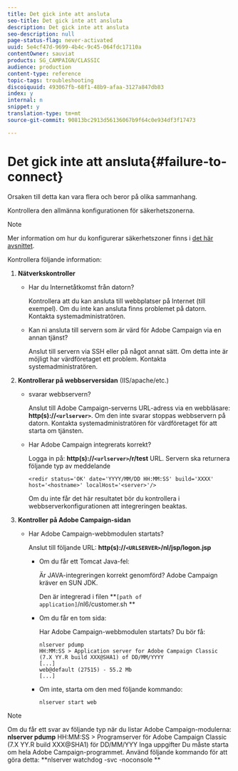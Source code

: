 ```yaml
---
title: Det gick inte att ansluta
seo-title: Det gick inte att ansluta
description: Det gick inte att ansluta
seo-description: null
page-status-flag: never-activated
uuid: 5e4cf47d-9699-4b4c-9c45-064fdc17110a
contentOwner: sauviat
products: SG_CAMPAIGN/CLASSIC
audience: production
content-type: reference
topic-tags: troubleshooting
discoiquuid: 493067fb-68f1-48b9-afaa-3127a847db83
index: y
internal: n
snippet: y
translation-type: tm+mt
source-git-commit: 90813bc2913d56136067b9f64c0e934df3f17473

---
```



# Det gick inte att ansluta{#failure-to-connect}

Orsaken till detta kan vara flera och beror på olika sammanhang.

Kontrollera den allmänna konfigurationen för säkerhetszonerna.

>[!NOTE]
>
>Mer information om hur du konfigurerar säkerhetszoner finns i [det här avsnittet](../../installation/using/configuring-campaign-server.md#defining-security-zones).

Kontrollera följande information:

1. **Nätverkskontroller**

   * Har du Internetåtkomst från datorn?

      Kontrollera att du kan ansluta till webbplatser på Internet (till exempel). Om du inte kan ansluta finns problemet på datorn. Kontakta systemadministratören.

   * Kan ni ansluta till servern som är värd för Adobe Campaign via en annan tjänst?

      Anslut till servern via SSH eller på något annat sätt. Om detta inte är möjligt har värdföretaget ett problem. Kontakta systemadministratören.

1. **Kontrollerar på webbserversidan** (IIS/apache/etc.)

   * svarar webbservern?

      Anslut till Adobe Campaign-serverns URL-adress via en webbläsare: **http(s)://`<urlserver>`**. Om den inte svarar stoppas webbservern på datorn. Kontakta systemadministratören för värdföretaget för att starta om tjänsten.

   * Har Adobe Campaign integrerats korrekt?

      Logga in på: **http(s)://`<urlserver>`/r/test** URL. Servern ska returnera följande typ av meddelande

      ```
      <redir status='OK' date='YYYY/MM/DD HH:MM:SS' build='XXXX' host='<hostname>' localHost='<server>'/>
      ```

      Om du inte får det här resultatet bör du kontrollera i webbserverkonfigurationen att integreringen beaktas.

1. **Kontroller på Adobe Campaign-sidan**

   * Har Adobe Campaign-webbmodulen startats?

      Anslut till följande URL: **http(s)://`<URLSERVER>`/nl/jsp/logon.jsp**

      * Om du får ett Tomcat Java-fel:

         Är JAVA-integreringen korrekt genomförd? Adobe Campaign kräver en SUN JDK.

         Den är integrerad i filen **`[path of application]`/nl6/customer.sh **

      * Om du får en tom sida:

         Har Adobe Campaign-webbmodulen startats? Du bör få:

         ```
         nlserver pdump
         HH:MM:SS > Application server for Adobe Campaign Classic (7.X YY.R build XXX@SHA1) of DD/MM/YYYY
         [...]
         web@default (27515) - 55.2 Mb
         [...]
         ```

      * Om inte, starta om den med följande kommando:

         ```
         nlserver start web
         ```
>[!NOTE]
>
>Om du får ett svar av följande typ när du listar Adobe Campaign-modulerna: **nlserver pdump**
>HH:MM:SS > Programserver för Adobe Campaign Classic (7.X YY.R build XXX@SHA1) för DD/MM/YYY Inga uppgifter Du måste starta om hela Adobe Campaign-programmet. Använd följande kommando för att göra detta: **nlserver watchdog -svc -noconsole **
